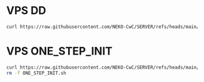 # VPS DD

```bash
curl https://raw.githubusercontent.com/NEKO-CwC/SERVER/refs/heads/main/VPS/DD.sh -o DD.sh | bash
```

# VPS ONE_STEP_INIT

```bash
curl https://raw.githubusercontent.com/NEKO-CwC/SERVER/refs/heads/main/VPS/ONE_STEP_INIT.sh -o ONE_STEP_INIT.sh | bash
rm -f ONE_STEP_INIT.sh
```